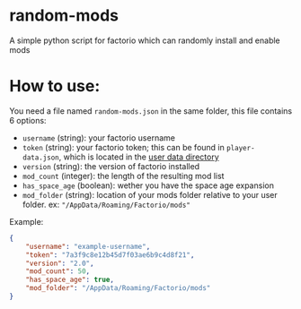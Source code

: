 # random-mods
A simple python script for factorio which can randomly install and enable mods

# How to use:
You need a file named `random-mods.json` in the same folder, this file contains 6 options:
* `username` (string): your factorio username
* `token` (string): your factorio token; this can be found in `player-data.json`, which is located in the [user data directory](https://wiki.factorio.com/Application_directory#User_data_directory)
* `version` (string): the version of factorio installed
* `mod_count` (integer): the length of the resulting mod list
* `has_space_age` (boolean): wether you have the space age expansion
* `mod_folder` (string): location of your mods folder relative to your user folder. ex: `"/AppData/Roaming/Factorio/mods"`

Example:
```json
{
    "username": "example-username",
    "token": "7a3f9c8e12b45d7f03ae6b9c4d8f21", 
    "version": "2.0",
    "mod_count": 50,
    "has_space_age": true,
    "mod_folder": "/AppData/Roaming/Factorio/mods"
}
```
